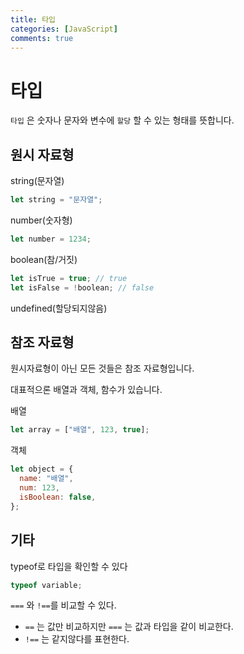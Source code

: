 ```yaml
---
title: 타입
categories: [JavaScript]
comments: true
---
```


# 타입

`타입` 은 숫자나 문자와 변수에 `할당` 할 수 있는 형태를 뜻합니다.

## 원시 자료형

string(문자열)

```jsx
let string = "문자열";
```

number(숫자형)

```jsx
let number = 1234;
```

boolean(참/거짓)

```jsx
let isTrue = true; // true
let isFalse = !boolean; // false
```

undefined(할당되지않음)

## 참조 자료형

원시자료형이 아닌 모든 것들은 참조 자료형입니다.

대표적으론 배열과 객체, 함수가 있습니다.

배열

```jsx
let array = ["배열", 123, true];
```

객체

```jsx
let object = {
  name: "배열",
  num: 123,
  isBoolean: false,
};
```

## 기타

typeof로 타입을 확인할 수 있다

```jsx
typeof variable;
```

`===` 와 `!==`를 비교할 수 있다.

- `==` 는 값만 비교하지만 `===` 는 값과 타입을 같이 비교한다.
- `!==` 는 같지않다를 표현한다.
